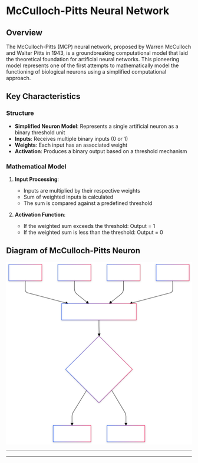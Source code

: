 # McCulloch-Pitts Neural Network

## Overview
The McCulloch-Pitts (MCP) neural network, proposed by Warren McCulloch and Walter Pitts in 1943, is a groundbreaking computational model that laid the theoretical foundation for artificial neural networks. This pioneering model represents one of the first attempts to mathematically model the functioning of biological neurons using a simplified computational approach.

## Key Characteristics

### Structure
- **Simplified Neuron Model**: Represents a single artificial neuron as a binary threshold unit
- **Inputs**: Receives multiple binary inputs (0 or 1)
- **Weights**: Each input has an associated weight
- **Activation**: Produces a binary output based on a threshold mechanism

### Mathematical Model
1. **Input Processing**:
   - Inputs are multiplied by their respective weights
   - Sum of weighted inputs is calculated
   - The sum is compared against a predefined threshold

2. **Activation Function**:
   - If the weighted sum exceeds the threshold: Output = 1
   - If the weighted sum is less than the threshold: Output = 0

## Diagram of McCulloch-Pitts Neuron


![alt text](../../NotesImage/MCPitts.svg)


---
---